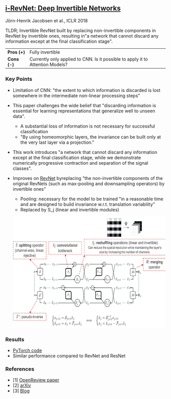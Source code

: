 ## [i-RevNet: Deep Invertible Networks](https://openreview.net/forum?id=HJsjkMb0Z)
Jörn-Henrik Jacobsen et al., ICLR 2018

TLDR; Invertible RevNet built by replacing non-invertible components in RevNet by invertible ones, resulting in﻿"a network that cannot discard any information except at the final classification stage".

<table>
    <tr>
        <td><b>Pros (+)</b></td><td>Fully invertible</td>
    </tr>
    <tr>
        <td><b>Cons (-)</b></td><td>Currently only applied to CNN. Is it possible to apply it to Attention Models?</td>
    </tr>
</table>

### Key Points
* Limitation of CNN: "the extent to which information is discarded is lost somewhere in the intermediate non-linear processing steps"

* This paper challenges the wide belief that "discarding information is essential for learning representations that generalize well to unseen data".
    * A substantial loss of information is not necessary for successful classification
    * "By using homeomorphic layers, the invariance can be built only at the very last layer via a projection."
    
* This work introduces "a network that cannot discard any information except at the final classification stage, while we demonstrate numerically progressive contraction and separation of the signal classes".

* Improves on [RevNet](./revnet.md) by﻿replacing "the non-invertible components of the original RevNets ﻿(such as max-pooling and downsampling operators) by invertible ones"
    * Pooling: necessary for the model to be trained "in a reasonable time and are designed to build invariance w.r.t. translation variability"
    * Replaced by S_j (linear and invertible modules)
    
    <p align="center">
    <img src="./imgs/revnet_invertible_framework_explained.png" height="350" alt="i-RevNet Framework">
    </p>

### Results
* [PyTorch code](https://github.com/jhjacobsen/pytorch-i-revnet)
* Similar performance compared to RevNet and ResNet

### References
* [1] [OpenReview paper](https://openreview.net/forum?id=HJsjkMb0Z)
* [2] [arXiv](https://arxiv.org/abs/1802.07088)
* [3] [Blog](https://hub.packtpub.com/paper-in-two-minutes-i-revnet-a-deep-invertible-convolutional-network/)
